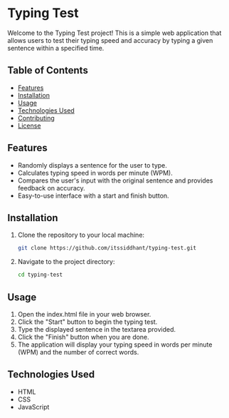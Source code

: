 # Typing Test

Welcome to the Typing Test project! This is a simple web application that allows users to test their typing speed and accuracy by typing a given sentence within a specified time.

## Table of Contents

- [Features](#features)
- [Installation](#installation)
- [Usage](#usage)
- [Technologies Used](#technologies-used)
- [Contributing](#contributing)
- [License](#license)

## Features

- Randomly displays a sentence for the user to type.
- Calculates typing speed in words per minute (WPM).
- Compares the user's input with the original sentence and provides feedback on accuracy.
- Easy-to-use interface with a start and finish button.

## Installation

1. Clone the repository to your local machine:
   ```bash
   git clone https://github.com/itssiddhant/typing-test.git
2. Navigate to the project directory:
   ```bash
   cd typing-test

## Usage
   1. Open the index.html file in your web browser.
   2. Click the "Start" button to begin the typing test.
   3. Type the displayed sentence in the textarea provided.
   4. Click the "Finish" button when you are done.
   5. The application will display your typing speed in words per minute (WPM) and the number of correct words.

## Technologies Used
- HTML
- CSS
- JavaScript

